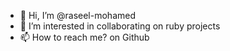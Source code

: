 - 👋 Hi, I’m @raseel-mohamed
- 👀 I’m interested in collaborating on ruby projects
- 📫 How to reach me? on Github

<!---
raseel-mohamed/raseel-mohamed is a ✨ special ✨ repository because its `README.md` (this file) appears on your GitHub profile.
You can click the Preview link to take a look at your changes.
--->
